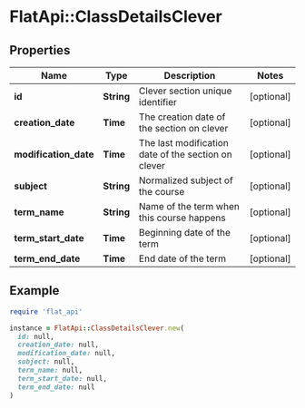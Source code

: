 # FlatApi::ClassDetailsClever

## Properties

| Name | Type | Description | Notes |
| ---- | ---- | ----------- | ----- |
| **id** | **String** | Clever section unique identifier | [optional] |
| **creation_date** | **Time** | The creation date of the section on clever | [optional] |
| **modification_date** | **Time** | The last modification date of the section on clever | [optional] |
| **subject** | **String** | Normalized subject of the course | [optional] |
| **term_name** | **String** | Name of the term when this course happens | [optional] |
| **term_start_date** | **Time** | Beginning date of the term | [optional] |
| **term_end_date** | **Time** | End date of the term | [optional] |

## Example

```ruby
require 'flat_api'

instance = FlatApi::ClassDetailsClever.new(
  id: null,
  creation_date: null,
  modification_date: null,
  subject: null,
  term_name: null,
  term_start_date: null,
  term_end_date: null
)
```

